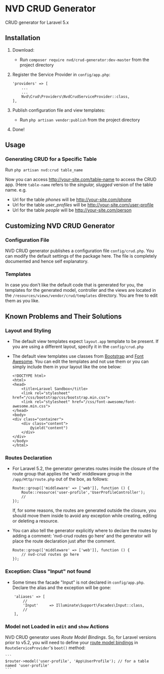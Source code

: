 # NVD CRUD Generator

CRUD generator for Laravel 5.x

## Installation

1. Download:
    - Run `composer require nvd/crud-generator:dev-master` from the project directory
2. Register the Service Provider in `config/app.php`:
    
    ```
    'providers' => [
        ...
        ...
        Nvd\Crud\Providers\NvdCrudServiceProvider::class,
    ],
    ```
    
3. Publish configuration file and view templates:
    - Run `php artisan vendor:publish` from the project directory
4. Done!

## Usage

### Generating CRUD for a Specific Table

Run `php artisan nvd:crud table_name`

Now you can access http://your-site.com/table-name to access the CRUD app. (Here `table-name` refers to the *singular, slugged* version of the table name. e.g.

- Url for the table *phones* will be http://your-site.com/phone
- Url for the table *user_profiles* will be http://your-site.com/user-profile
- Url for the table *people* will be http://your-site.com/person

## Customizing NVD CRUD Generator

### Configuration File

NVD CRUD generator publishes a configuration file `config/crud.php`. You can modify the default settings of the package here. The file is completely documented and hence self explanatory.

### Templates

In case you don't like the default code that is generated for you, the templates for the generated model, controller and the views are located in the `/resources/views/vendor/crud/templates` directory. You are free to edit them as you like.

## Known Problems and Their Solutions

### Layout and Styling

- The default view templates expect `layout.app` template to be present. If you are using a different layout, specify it in the `config/crud.php`
- The default view templates use classes from [Bootstrap](http://getbootstrap.com) and [Font Awesome](https://fortawesome.github.io/Font-Awesome/). You can edit the templates and not use them or you can simply include them in your layout like the one below:

    ```
    <!DOCTYPE html>
    <html>
    <head>
        <title>Laravel Sandbox</title>
        <link rel="stylesheet" href="/css/bootstrap/css/bootstrap.min.css">
        <link rel="stylesheet" href="/css/font-awesome/font-awesome.min.css">
    </head>
    <body>
    <div class="container">
        <div class="content">
            @yield("content")
        </div>
    </div>
    </body>
    </html>
    ```
### Routes Declaration

- For Laravel 5.2, the generator generates routes inside the closure of the route group that applies the 'web' middleware group in the `/app/Http/route.php` out of the box, as follows:

    ```
    Route::group(['middleware' => ['web']], function () {
        Route::resource('user-profile','UserProfileController');
        //
    });
    ```
    
    If, for some reasons, the routes are generated outside the closure, you should move them inside to avoid any exception while creating, editing or deleting a resource. 
    
- You can also tell the generator explicitly where to declare the routes by adding a comment: 'nvd-crud routes go here' and the generator will place the route declaration just after the comment.

    ```
    Route::group(['middleware' => ['web']], function () {
        // nvd-crud routes go here
    });
    ```
    
### Exception: Class "Input" not found

- Some times the facade "Input" is not declared in `config/app.php`. Declare the alias and the exception will be gone:

```
    'aliases' => [
        //
        'Input'     => Illuminate\Support\Facades\Input::class,
        //
    ],
```

### Model not Loaded in `edit` and `show` Actions

NVD CRUD generator uses *Route Model Bindings*. So, for Laravel versions prior to v5.2, you will need to define your [route model bindings](https://laravel.com/docs/5.1/routing#route-model-binding) in `RouteServiceProvider`'s `boot()` method:
    
    ```
    $router->model('user-profile', 'App\UserProfile'); // for a table named 'user-profile'
    ```